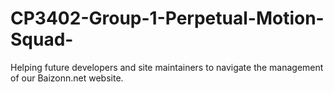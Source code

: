 # CP3402-Group-1-Perpetual-Motion-Squad-
Helping future developers and site maintainers to navigate the management of our Baizonn.net website.
